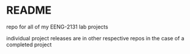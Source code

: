 # README

repo for all of my EENG-2131 lab projects 

individual project releases are in other respective repos in the case of a completed project

